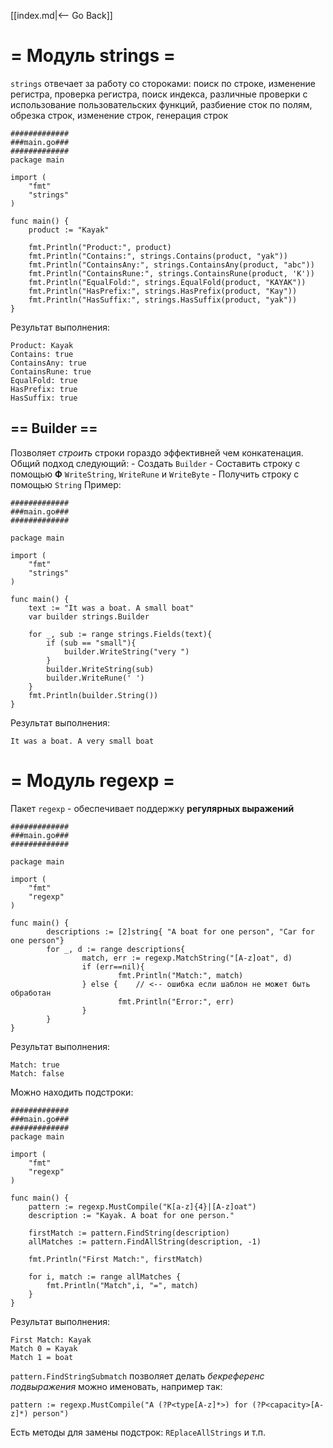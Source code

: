 [[index.md|<-- Go Back]]

# = Модуль strings =
`strings` отвечает за работу со стороками: поиск по строке, изменение регистра, проверка регистра, поиск индекса, различные проверки с использование пользовательских функций, разбиение сток по полям, обрезка строк, изменение строк, генерация строк

```
#############
###main.go###
#############
package main

import (
	"fmt"
	"strings"
)

func main() {
    product := "Kayak"

	fmt.Println("Product:", product)
	fmt.Println("Contains:", strings.Contains(product, "yak"))
	fmt.Println("ContainsAny:", strings.ContainsAny(product, "abc"))
	fmt.Println("ContainsRune:", strings.ContainsRune(product, 'K'))
	fmt.Println("EqualFold:", strings.EqualFold(product, "KAYAK"))
	fmt.Println("HasPrefix:", strings.HasPrefix(product, "Kay"))
	fmt.Println("HasSuffix:", strings.HasSuffix(product, "yak"))
}
```
Результат выполнения:
```
Product: Kayak
Contains: true
ContainsAny: true
ContainsRune: true
EqualFold: true
HasPrefix: true
HasSuffix: true
```

## == Builder ==
Позволяет _строить_ строки гораздо эффективней чем конкатенация.
Общий подход следующий:
    - Создать `Builder`
	- Составить строку с помощью __Ф__ `WriteString`, `WriteRune` и `WriteByte`
	- Получить строку с помощью `String`
Пример:
```
#############
###main.go###
#############

package main

import (
	"fmt"
	"strings"
)

func main() {
    text := "It was a boat. A small boat"
	var builder strings.Builder

	for _, sub := range strings.Fields(text){
	    if (sub == "small"){
			builder.WriteString("very ")
		}
        builder.WriteString(sub)
		builder.WriteRune(' ')
	}
	fmt.Println(builder.String())
}
```
Результат выполнения:
```
It was a boat. A very small boat 
```

# = Модуль regexp =
Пакет `regexp` - обеспечивает поддержку __регулярных выражений__
```
#############
###main.go###
#############

package main

import (
	"fmt"
	"regexp"
)

func main() {
		descriptions := [2]string{ "A boat for one person", "Car for one person"}
		for _, d := range descriptions{
				match, err := regexp.MatchString("[A-z]oat", d)
				if (err==nil){
						fmt.Println("Match:", match)
				} else {    // <-- ошибка если шаблон не может быть обработан
						fmt.Println("Error:", err)
				}
		}
}
```
Результат выполнения:
```
Match: true
Match: false
```

Можно находить подстроки:
```
#############
###main.go###
#############
package main

import (
	"fmt"
	"regexp"
)

func main() {
	pattern := regexp.MustCompile("K[a-z]{4}|[A-z]oat")
	description := "Kayak. A boat for one person."

	firstMatch := pattern.FindString(description)
    allMatches := pattern.FindAllString(description, -1)

    fmt.Println("First Match:", firstMatch)

    for i, match := range allMatches {
        fmt.Println("Match",i, "=", match)
    }
}
```
Результат выполнения:
```
First Match: Kayak
Match 0 = Kayak
Match 1 = boat
```

`pattern.FindStringSubmatch` позволяет делать _бекреференс_
_подвыражения_ можно именовать, например так:
```
pattern := regexp.MustCompile("A (?P<type[A-z]*>) for (?P<capacity>[A-z]*) person")
```

Есть методы для замены подстрок: `REplaceAllStrings` и т.п.
